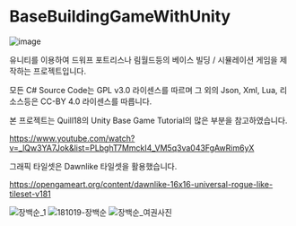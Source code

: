 # BaseBuildingGameWithUnity

![image](https://user-images.githubusercontent.com/9414463/128458160-1ace4524-4a10-40ec-807b-c241e0ad9b1e.png)

유니티를 이용하여 드워프 포트리스나 림월드등의 베이스 빌딩 / 시뮬레이션 게임을 제작하는 프로젝트입니다.

모든 C# Source Code는 GPL v3.0 라이센스를 따르며 그 외의 Json, Xml, Lua, 리소스등은 CC-BY 4.0 라이센스를 따릅니다.

본 프로젝트는 Quill18의 Unity Base Game Tutorial의 많은 부분을 참고하였습니다.

https://www.youtube.com/watch?v=_lQw3YA7Jok&list=PLbghT7MmckI4_VM5q3va043FgAwRim6yX

그래픽 타일셋은 Dawnlike 타일셋을 활용했습니다.

https://opengameart.org/content/dawnlike-16x16-universal-rogue-like-tileset-v181


![장백순_1](https://user-images.githubusercontent.com/9414463/172173210-5bd9b774-0a8f-47bb-86f3-6e6e432f0534.jpg)
![181019-장백순](https://user-images.githubusercontent.com/9414463/172173214-4e16be3f-aca8-4784-9177-0a6b64474a18.jpg)
![장백순_여권사진](https://user-images.githubusercontent.com/9414463/172173216-eb8f0e80-6c74-41d6-b310-c761ff0f76ae.jpg)
